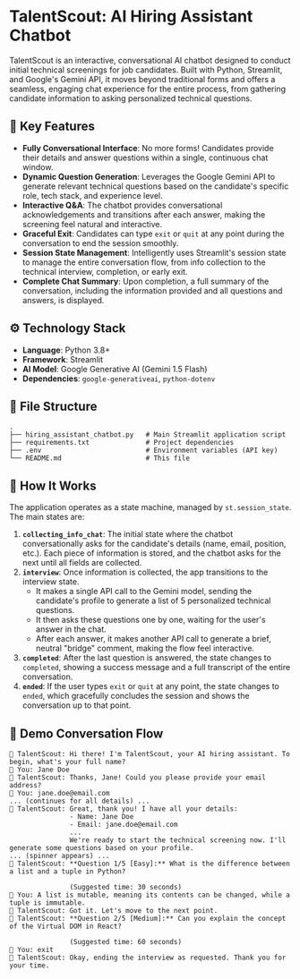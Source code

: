 # TalentScout: AI Hiring Assistant Chatbot

TalentScout is an interactive, conversational AI chatbot designed to conduct initial technical screenings for job candidates. Built with Python, Streamlit, and Google's Gemini API, it moves beyond traditional forms and offers a seamless, engaging chat experience for the entire process, from gathering candidate information to asking personalized technical questions.


## 🌟 Key Features

-   **Fully Conversational Interface**: No more forms! Candidates provide their details and answer questions within a single, continuous chat window.
-   **Dynamic Question Generation**: Leverages the Google Gemini API to generate relevant technical questions based on the candidate's specific role, tech stack, and experience level.
-   **Interactive Q&A**: The chatbot provides conversational acknowledgements and transitions after each answer, making the screening feel natural and interactive.
-   **Graceful Exit**: Candidates can type `exit` or `quit` at any point during the conversation to end the session smoothly.
-   **Session State Management**: Intelligently uses Streamlit's session state to manage the entire conversation flow, from info collection to the technical interview, completion, or early exit.
-   **Complete Chat Summary**: Upon completion, a full summary of the conversation, including the information provided and all questions and answers, is displayed.

## ⚙️ Technology Stack

-   **Language**: Python 3.8+
-   **Framework**: Streamlit
-   **AI Model**: Google Generative AI (Gemini 1.5 Flash)
-   **Dependencies**: `google-generativeai`, `python-dotenv`

## 📁 File Structure

```
.
├── hiring_assistant_chatbot.py   # Main Streamlit application script
├── requirements.txt              # Project dependencies
├── .env                          # Environment variables (API key)
└── README.md                     # This file
```

## 🤖 How It Works

The application operates as a state machine, managed by `st.session_state`. The main states are:

1.  **`collecting_info_chat`**: The initial state where the chatbot conversationally asks for the candidate's details (name, email, position, etc.). Each piece of information is stored, and the chatbot asks for the next until all fields are collected.
2.  **`interview`**: Once information is collected, the app transitions to the interview state.
    -   It makes a single API call to the Gemini model, sending the candidate's profile to generate a list of 5 personalized technical questions.
    -   It then asks these questions one by one, waiting for the user's answer in the chat.
    -   After each answer, it makes another API call to generate a brief, neutral "bridge" comment, making the flow feel interactive.
3.  **`completed`**: After the last question is answered, the state changes to `completed`, showing a success message and a full transcript of the entire conversation.
4.  **`ended`**: If the user types `exit` or `quit` at any point, the state changes to `ended`, which gracefully concludes the session and shows the conversation up to that point.

## 💬 Demo Conversation Flow

```
🤖 TalentScout: Hi there! I'm TalentScout, your AI hiring assistant. To begin, what's your full name?
👤 You: Jane Doe
🤖 TalentScout: Thanks, Jane! Could you please provide your email address?
👤 You: jane.doe@email.com
... (continues for all details) ...
🤖 TalentScout: Great, thank you! I have all your details:
               - Name: Jane Doe
               - Email: jane.doe@email.com
               ...
               We're ready to start the technical screening now. I'll generate some questions based on your profile.
... (spinner appears) ...
🤖 TalentScout: **Question 1/5 [Easy]:** What is the difference between a list and a tuple in Python?

               (Suggested time: 30 seconds)
👤 You: A list is mutable, meaning its contents can be changed, while a tuple is immutable.
🤖 TalentScout: Got it. Let's move to the next point.
🤖 TalentScout: **Question 2/5 [Medium]:** Can you explain the concept of the Virtual DOM in React?

               (Suggested time: 60 seconds)
👤 You: exit
🤖 TalentScout: Okay, ending the interview as requested. Thank you for your time.
```
